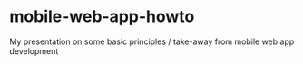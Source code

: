 mobile-web-app-howto
====================

My presentation on some basic principles / take-away from mobile web app development
